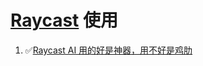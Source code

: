 # [Raycast](https://www.raycast.com/) 使用

1. ✅[Raycast AI 用的好是神器，用不好是鸡肋](https://x.com/vista8/status/1895380839187521648)
